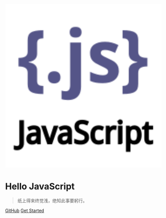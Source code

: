 <!-- _coverpage.md -->

<img src="_media/javascript.svg" alt="logo" style="zoom:300%;" />

# **Hello  JavaScript**

> 纸上得来终觉浅，绝知此事要躬行。

[GitHub](https://github.com/ixfosa)
[Get Started](notes/01-js简介)

